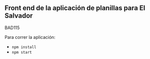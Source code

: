 ## Front end de la aplicación de planillas para El Salvador

BAD115

Para correr la aplicación:

- `npm install`
- `npm start`
